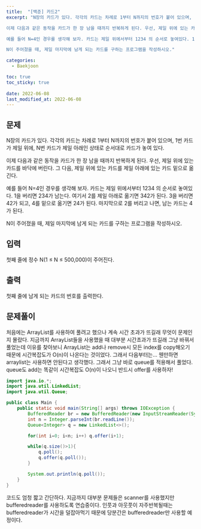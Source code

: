```yaml
---
title:  "[백준] 카드2"
excerpt: "N장의 카드가 있다. 각각의 카드는 차례로 1부터 N까지의 번호가 붙어 있으며, 1번 카드가 제일 위에, N번 카드가 제일 아래인 상태로 순서대로 카드가 놓여 있다.

이제 다음과 같은 동작을 카드가 한 장 남을 때까지 반복하게 된다. 우선, 제일 위에 있는 카드를 바닥에 버린다. 그 다음, 제일 위에 있는 카드를 제일 아래에 있는 카드 밑으로 옮긴다.

예를 들어 N=4인 경우를 생각해 보자. 카드는 제일 위에서부터 1234 의 순서로 놓여있다. 1을 버리면 234가 남는다. 여기서 2를 제일 아래로 옮기면 342가 된다. 3을 버리면 42가 되고, 4를 밑으로 옮기면 24가 된다. 마지막으로 2를 버리고 나면, 남는 카드는 4가 된다.

N이 주어졌을 때, 제일 마지막에 남게 되는 카드를 구하는 프로그램을 작성하시오."

categories:
  - Baekjoon

toc: true
toc_sticky: true
 
date: 2022-06-08
last_modified_at: 2022-06-08
---
```


## 문제

N장의 카드가 있다. 각각의 카드는 차례로 1부터 N까지의 번호가 붙어 있으며, 1번 카드가 제일 위에, N번 카드가 제일 아래인 상태로 순서대로 카드가 놓여 있다.

이제 다음과 같은 동작을 카드가 한 장 남을 때까지 반복하게 된다. 우선, 제일 위에 있는 카드를 바닥에 버린다. 그 다음, 제일 위에 있는 카드를 제일 아래에 있는 카드 밑으로 옮긴다.

예를 들어 N=4인 경우를 생각해 보자. 카드는 제일 위에서부터 1234 의 순서로 놓여있다. 1을 버리면 234가 남는다. 여기서 2를 제일 아래로 옮기면 342가 된다. 3을 버리면 42가 되고, 4를 밑으로 옮기면 24가 된다. 마지막으로 2를 버리고 나면, 남는 카드는 4가 된다.

N이 주어졌을 때, 제일 마지막에 남게 되는 카드를 구하는 프로그램을 작성하시오.

## 입력
첫째 줄에 정수 N(1 ≤ N ≤ 500,000)이 주어진다.

## 출력
첫째 줄에 남게 되는 카드의 번호를 출력한다.

## 문제풀이

처음에는 ArrayList를 사용하여 풀려고 했으나 계속 시간 초과가 뜨길래 무엇이 문제인지 몰랐다. 지금까지 ArrayList들을 사용했을 때 대부분 시간초과가 뜨길래 그냥 바꿔서 풀었는데 이유를 찾아보니 ArrayList는 add나 remove시 모든 index를 copy해오기 때문에 시간복잡도가 O(n)이 나온다는 것이었다. 그래서 다음부터는... 웬만하면 arraylist는 사용하면 안된다고 생각했다. 그래서 그냥 바로 queue를 적용해서 풀었다. queue도 add는 똑같이 시간복잡도 O(n)이 나오니 반드시 offer를 사용하자!

```java
import java.io.*;
import java.util.LinkedList;
import java.util.Queue;

public class Main {
    public static void main(String[] args) throws IOException {
        BufferedReader br = new BufferedReader(new InputStreamReader(System.in));
        int n = Integer.parseInt(br.readLine());
        Queue<Integer> q = new LinkedList<>();

        for(int i=0; i<n; i++) q.offer(i+1);

        while(q.size()>1){
            q.poll();
            q.offer(q.poll());
        }

        System.out.println(q.poll());
    }
}
```

코드도 엄청 짧고 간단하다. 지금까지 대부분 문제들은 scanner를 사용했지만 bufferedreader를 사용하도록 연습중이다. 인풋과 아웃풋이 자주반복될때는 bufferedreader가 시간을 덜잡아먹기 때문에 당분간은 bufferedreader만 사용할 예정이다.